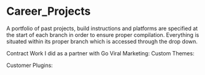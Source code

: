 # Career_Projects
A portfolio of past projects, build instructions and platforms are specified at the start of each branch in order to ensure proper compilation.  Everything is situated within its proper branch which is accessed through the drop down.



Contract Work I did as a partner with Go Viral Marketing:
Custom Themes:



Customer Plugins:







